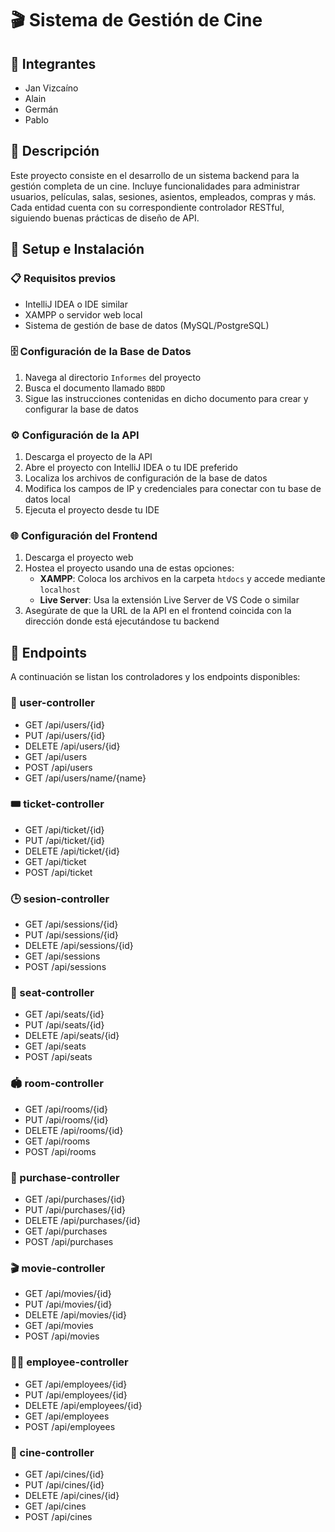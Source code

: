 # 🎬 Sistema de Gestión de Cine

## 👥 Integrantes
- Jan Vizcaíno
- Alain
- Germán
- Pablo

## 📝 Descripción
Este proyecto consiste en el desarrollo de un sistema backend para la gestión completa de un cine. Incluye funcionalidades para administrar usuarios, películas, salas, sesiones, asientos, empleados, compras y más. Cada entidad cuenta con su correspondiente controlador RESTful, siguiendo buenas prácticas de diseño de API.

## 🚀 Setup e Instalación

### 📋 Requisitos previos
- IntelliJ IDEA o IDE similar
- XAMPP o servidor web local
- Sistema de gestión de base de datos (MySQL/PostgreSQL)

### 🗄️ Configuración de la Base de Datos
1. Navega al directorio `Informes` del proyecto
2. Busca el documento llamado `BBDD`
3. Sigue las instrucciones contenidas en dicho documento para crear y configurar la base de datos

### ⚙️ Configuración de la API
1. Descarga el proyecto de la API
2. Abre el proyecto con IntelliJ IDEA o tu IDE preferido
3. Localiza los archivos de configuración de la base de datos
4. Modifica los campos de IP y credenciales para conectar con tu base de datos local
5. Ejecuta el proyecto desde tu IDE

### 🌐 Configuración del Frontend
1. Descarga el proyecto web
2. Hostea el proyecto usando una de estas opciones:
   - **XAMPP**: Coloca los archivos en la carpeta `htdocs` y accede mediante `localhost`
   - **Live Server**: Usa la extensión Live Server de VS Code o similar
3. Asegúrate de que la URL de la API en el frontend coincida con la dirección donde está ejecutándose tu backend

## 🔗 Endpoints
A continuación se listan los controladores y los endpoints disponibles:

### 📁 user-controller
- GET /api/users/{id}
- PUT /api/users/{id}
- DELETE /api/users/{id}
- GET /api/users
- POST /api/users
- GET /api/users/name/{name}

### 🎟️ ticket-controller
- GET /api/ticket/{id}
- PUT /api/ticket/{id}
- DELETE /api/ticket/{id}
- GET /api/ticket
- POST /api/ticket

### 🕒 sesion-controller
- GET /api/sessions/{id}
- PUT /api/sessions/{id}
- DELETE /api/sessions/{id}
- GET /api/sessions
- POST /api/sessions

### 💺 seat-controller
- GET /api/seats/{id}
- PUT /api/seats/{id}
- DELETE /api/seats/{id}
- GET /api/seats
- POST /api/seats

### 🏟️ room-controller
- GET /api/rooms/{id}
- PUT /api/rooms/{id}
- DELETE /api/rooms/{id}
- GET /api/rooms
- POST /api/rooms

### 🛒 purchase-controller
- GET /api/purchases/{id}
- PUT /api/purchases/{id}
- DELETE /api/purchases/{id}
- GET /api/purchases
- POST /api/purchases

### 🎬 movie-controller
- GET /api/movies/{id}
- PUT /api/movies/{id}
- DELETE /api/movies/{id}
- GET /api/movies
- POST /api/movies

### 👨‍💼 employee-controller
- GET /api/employees/{id}
- PUT /api/employees/{id}
- DELETE /api/employees/{id}
- GET /api/employees
- POST /api/employees

### 🏢 cine-controller
- GET /api/cines/{id}
- PUT /api/cines/{id}
- DELETE /api/cines/{id}
- GET /api/cines
- POST /api/cines